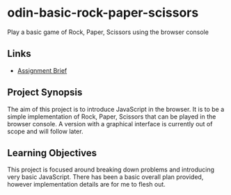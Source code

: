 # odin-basic-rock-paper-scissors

Play a basic game of Rock, Paper, Scissors using the browser console

## Links

- [Assignment Brief](https://www.theodinproject.com/lessons/foundations-rock-paper-scissors)

## Project Synopsis

The aim of this project is to introduce JavaScript in the browser.  It is to be a simple implementation of Rock, Paper, Scissors that can be played in the browser console.  A version with a graphical interface is currently out of scope and will follow later.

## Learning Objectives

This project is focused around breaking down problems and introducing very basic JavaScript.  There has been a basic overall plan provided, however implementation details are for me to flesh out.
